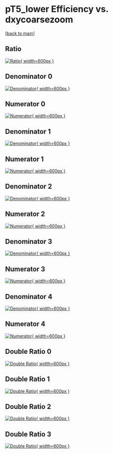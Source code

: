 # pT5_lower Efficiency vs. dxycoarsezoom

[[back to main](./)]



## Ratio

[![Ratio](../mtv/var/pT5_lower_loweta_321_1_eff_dxycoarsezoom.png){ width=600px }](../mtv/var/pT5_lower_loweta_321_1_eff_dxycoarsezoom.pdf)

## Denominator 0

[![Denominator](../mtv/den/pT5_lower_loweta_321_1_eff_dxycoarsezoom_den0.png){ width=600px }](../mtv/den/pT5_lower_loweta_321_1_eff_dxycoarsezoom_den0.pdf)

## Numerator 0

[![Numerator](../mtv/num/pT5_lower_loweta_321_1_eff_dxycoarsezoom_num0.png){ width=600px }](../mtv/num/pT5_lower_loweta_321_1_eff_dxycoarsezoom_num0.pdf)

## Denominator 1

[![Denominator](../mtv/den/pT5_lower_loweta_321_1_eff_dxycoarsezoom_den1.png){ width=600px }](../mtv/den/pT5_lower_loweta_321_1_eff_dxycoarsezoom_den1.pdf)

## Numerator 1

[![Numerator](../mtv/num/pT5_lower_loweta_321_1_eff_dxycoarsezoom_num1.png){ width=600px }](../mtv/num/pT5_lower_loweta_321_1_eff_dxycoarsezoom_num1.pdf)

## Denominator 2

[![Denominator](../mtv/den/pT5_lower_loweta_321_1_eff_dxycoarsezoom_den2.png){ width=600px }](../mtv/den/pT5_lower_loweta_321_1_eff_dxycoarsezoom_den2.pdf)

## Numerator 2

[![Numerator](../mtv/num/pT5_lower_loweta_321_1_eff_dxycoarsezoom_num2.png){ width=600px }](../mtv/num/pT5_lower_loweta_321_1_eff_dxycoarsezoom_num2.pdf)

## Denominator 3

[![Denominator](../mtv/den/pT5_lower_loweta_321_1_eff_dxycoarsezoom_den3.png){ width=600px }](../mtv/den/pT5_lower_loweta_321_1_eff_dxycoarsezoom_den3.pdf)

## Numerator 3

[![Numerator](../mtv/num/pT5_lower_loweta_321_1_eff_dxycoarsezoom_num3.png){ width=600px }](../mtv/num/pT5_lower_loweta_321_1_eff_dxycoarsezoom_num3.pdf)

## Denominator 4

[![Denominator](../mtv/den/pT5_lower_loweta_321_1_eff_dxycoarsezoom_den4.png){ width=600px }](../mtv/den/pT5_lower_loweta_321_1_eff_dxycoarsezoom_den4.pdf)

## Numerator 4

[![Numerator](../mtv/num/pT5_lower_loweta_321_1_eff_dxycoarsezoom_num4.png){ width=600px }](../mtv/num/pT5_lower_loweta_321_1_eff_dxycoarsezoom_num4.pdf)

## Double Ratio 0

[![Double Ratio](../mtv/ratio/pT5_lower_loweta_321_1_eff_dxycoarsezoom_ratio0.png){ width=600px }](../mtv/ratio/pT5_lower_loweta_321_1_eff_dxycoarsezoom_ratio0.pdf)

## Double Ratio 1

[![Double Ratio](../mtv/ratio/pT5_lower_loweta_321_1_eff_dxycoarsezoom_ratio1.png){ width=600px }](../mtv/ratio/pT5_lower_loweta_321_1_eff_dxycoarsezoom_ratio1.pdf)

## Double Ratio 2

[![Double Ratio](../mtv/ratio/pT5_lower_loweta_321_1_eff_dxycoarsezoom_ratio2.png){ width=600px }](../mtv/ratio/pT5_lower_loweta_321_1_eff_dxycoarsezoom_ratio2.pdf)

## Double Ratio 3

[![Double Ratio](../mtv/ratio/pT5_lower_loweta_321_1_eff_dxycoarsezoom_ratio3.png){ width=600px }](../mtv/ratio/pT5_lower_loweta_321_1_eff_dxycoarsezoom_ratio3.pdf)

